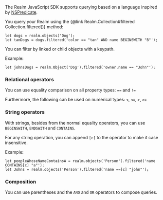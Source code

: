 The Realm JavaScript SDK supports querying based on a language inspired by [NSPredicate](https://realm.io/news/nspredicate-cheatsheet/). 

You query your Realm using the {@link Realm.Collection#filtered Collection.filtered()} method:

```JS
let dogs = realm.objects('Dog');
let tanDogs = dogs.filtered('color == "tan" AND name BEGINSWITH "B"');
```

You can filter by linked or child objects with a keypath.

Example:
```JS
let johnsDogs = realm.Object('Dog').filtered('owner.name == "John"');
```

### Relational operators
You can use equality comparison on all property types: 
`==` and `!=` 

Furthermore, the following can be used on numerical types:
`<`, `<=`, `>`, `>=`

### String operators
With strings, besides from the normal equality operators, you can use `BEGINSWITH`, `ENDSWITH` and `CONTAINS`.

For any string operation, you can append `[c]` to the operator to make it case insensitive.

Example:
```JS
let peopleWhoseNameContainsA = realm.objects('Person').filtered('name CONTAINS[c] "a"');
let Johns = realm.objects('Person').filtered('name ==[c] "john"');
```

### Composition
You can use parentheses and the `AND` and `OR` operators to compose queries.

